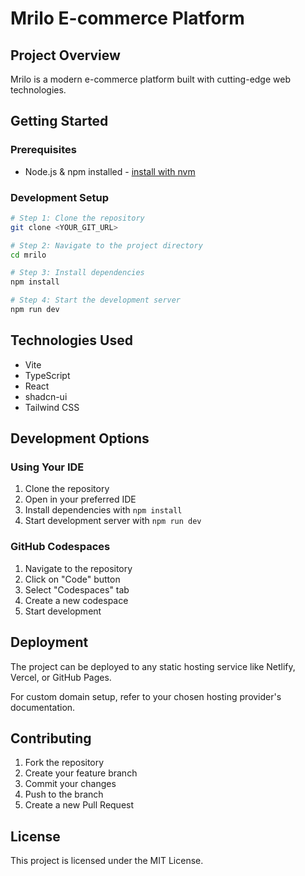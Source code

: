 # Mrilo E-commerce Platform

## Project Overview

Mrilo is a modern e-commerce platform built with cutting-edge web technologies.

## Getting Started

### Prerequisites

- Node.js & npm installed - [install with nvm](https://github.com/nvm-sh/nvm#installing-and-updating)

### Development Setup

```sh
# Step 1: Clone the repository
git clone <YOUR_GIT_URL>

# Step 2: Navigate to the project directory
cd mrilo

# Step 3: Install dependencies
npm install

# Step 4: Start the development server
npm run dev
```

## Technologies Used

- Vite
- TypeScript
- React
- shadcn-ui
- Tailwind CSS

## Development Options

### Using Your IDE

1. Clone the repository
2. Open in your preferred IDE
3. Install dependencies with `npm install`
4. Start development server with `npm run dev`

### GitHub Codespaces

1. Navigate to the repository
2. Click on "Code" button
3. Select "Codespaces" tab
4. Create a new codespace
5. Start development

## Deployment

The project can be deployed to any static hosting service like Netlify, Vercel, or GitHub Pages.

For custom domain setup, refer to your chosen hosting provider's documentation.

## Contributing

1. Fork the repository
2. Create your feature branch
3. Commit your changes
4. Push to the branch
5. Create a new Pull Request

## License

This project is licensed under the MIT License.
